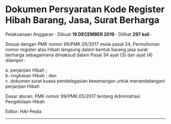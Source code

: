 Dokumen Persyaratan Kode Register Hibah Barang, Jasa, Surat Berharga
====================================================================

Pelaksanaan Anggaran · Dibuat **19 DECEMBER 2019** · Dilihat **297 kali** ·

Sesuai dengan PMK nomor 99/PMK.05/2017 mulai pasal 34, Permohonan nomor register atas Hibah langsung dalam bentuk barang jasa surat berharga sebagaimana dimaksud dalam Pasal 34 ayat (3) dan ayat (4) dilampiri :

a. perjanjian Hibah ;  
b. ringkasan Hibah ; dan  
c .dokumen surat kuasa pendelegasian kewenangan untuk menandatangani perjanjian Hibah  

  

Dasar aturan: PMK nomor 99/PMK.05/2017 tentang Administrasi Pengelolaan Hibah  

  

  

Editor: HAI-Pedia  

  

  
  
  

* * *